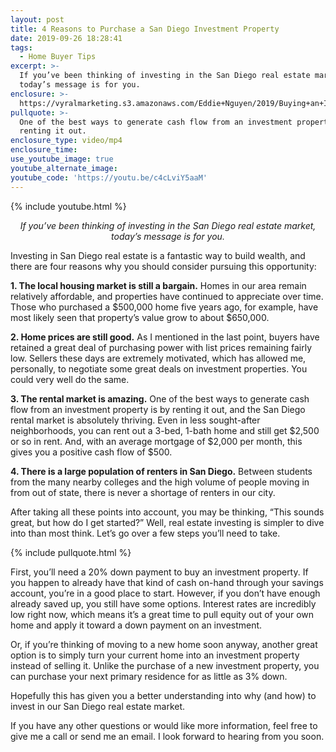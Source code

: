```yaml
---
layout: post
title: 4 Reasons to Purchase a San Diego Investment Property
date: 2019-09-26 18:28:41
tags:
  - Home Buyer Tips
excerpt: >-
  If you’ve been thinking of investing in the San Diego real estate market,
  today’s message is for you.
enclosure: >-
  https://vyralmarketing.s3.amazonaws.com/Eddie+Nguyen/2019/Buying+an+Investment+Property.mp4
pullquote: >-
  One of the best ways to generate cash flow from an investment property is by
  renting it out.
enclosure_type: video/mp4
enclosure_time:
use_youtube_image: true
youtube_alternate_image:
youtube_code: 'https://youtu.be/c4cLviY5aaM'
---
```


{% include youtube.html %}

<p style="text-align: center;"><em>If you’ve been thinking of investing in the San Diego real estate market, today’s message is for you.</em></p>

Investing in San Diego real estate is a fantastic way to build wealth, and there are four reasons why you should consider pursuing this opportunity:

**1\. The local housing market is still a bargain.** Homes in our area remain relatively affordable, and properties have continued to appreciate over time. Those who purchased a $500,000 home five years ago, for example, have most likely seen that property’s value grow to about $650,000.&nbsp;

**2\. Home prices are still good.** As I mentioned in the last point, buyers have retained a great deal of purchasing power with list prices remaining fairly low. Sellers these days are extremely motivated, which has allowed me, personally, to negotiate some great deals on investment properties. You could very well do the same.&nbsp;

**3\. The rental market is amazing.** One of the best ways to generate cash flow from an investment property is by renting it out, and the San Diego rental market is absolutely thriving. Even in less sought-after neighborhoods, you can rent out a 3-bed, 1-bath home and still get $2,500 or so in rent. And, with an average mortgage of $2,000 per month, this gives you a positive cash flow of $500.&nbsp;

**4\. There is a large population of renters in San Diego.** Between students from the many nearby colleges and the high volume of people moving in from out of state, there is never a shortage of renters in our city.&nbsp;

After taking all these points into account, you may be thinking, “This sounds great, but how do I get started?” Well, real estate investing is simpler to dive into than most think. Let’s go over a few steps you’ll need to take.

{% include pullquote.html %}

First, you’ll need a 20% down payment to buy an investment property. If you happen to already have that kind of cash on-hand through your savings account, you’re in a good place to start. However, if you don’t have enough already saved up, you still have some options. Interest rates are incredibly low right now, which means it’s a great time to pull equity out of your own home and apply it toward a down payment on an investment.&nbsp;

Or, if you’re thinking of moving to a new home soon anyway, another great option is to simply turn your current home into an investment property instead of selling it. Unlike the purchase of a new investment property, you can purchase your next primary residence for as little as 3% down.

Hopefully this has given you a better understanding into why (and how) to invest in our San Diego real estate market.

If you have any other questions or would like more information, feel free to give me a call or send me an email. I look forward to hearing from you soon.